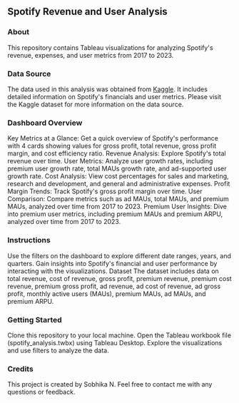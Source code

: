 ## Spotify Revenue and User Analysis

### About
This repository contains Tableau visualizations for analyzing Spotify's revenue, expenses, and user metrics from 2017 to 2023.

### Data Source
The data used in this analysis was obtained from [Kaggle](https://www.kaggle.com/datasets/mauryansshivam/spotify-revenue-expenses-and-its-premium-users). It includes detailed information on Spotify's financials and user metrics. Please visit the Kaggle dataset for more information on the data source.

### Dashboard Overview
Key Metrics at a Glance: Get a quick overview of Spotify's performance with 4 cards showing values for gross profit, total revenue, gross profit margin, and cost efficiency ratio.
Revenue Analysis: Explore Spotify's total revenue over time.
User Metrics: Analyze user growth rates, including premium user growth rate, total MAUs growth rate, and ad-supported user growth rate.
Cost Analysis: View cost percentages for sales and marketing, research and development, and general and administrative expenses.
Profit Margin Trends: Track Spotify's gross profit margin over time.
User Comparison: Compare metrics such as ad MAUs, total MAUs, and premium MAUs, analyzed over time from 2017 to 2023.
Premium User Insights: Dive into premium user metrics, including premium MAUs and premium ARPU, analyzed over time from 2017 to 2023.

### Instructions
Use the filters on the dashboard to explore different date ranges, years, and quarters.
Gain insights into Spotify's financial and user performance by interacting with the visualizations.
Dataset
The dataset includes data on total revenue, cost of revenue, gross profit, premium revenue, premium cost revenue, premium gross profit, ad revenue, ad cost of revenue, ad gross profit, monthly active users (MAUs), premium MAUs, ad MAUs, and premium ARPU.

### Getting Started
Clone this repository to your local machine.
Open the Tableau workbook file (spotify_analysis.twbx) using Tableau Desktop.
Explore the visualizations and use filters to analyze the data.

### Credits
This project is created by Sobhika N. Feel free to contact me with any questions or feedback.
